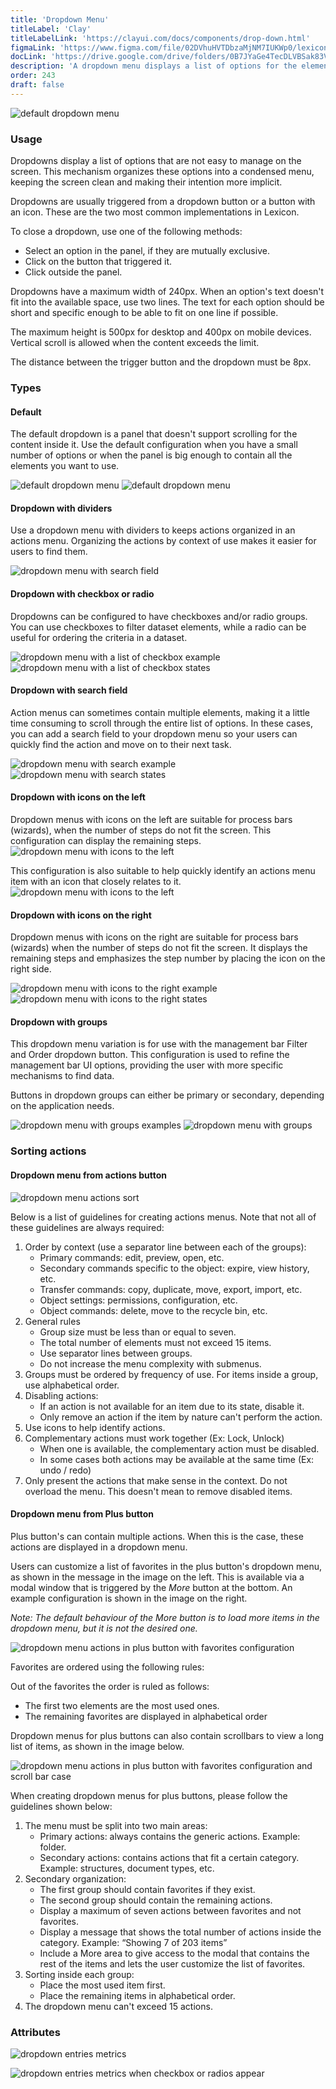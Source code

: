 ```yaml
---
title: 'Dropdown Menu'
titleLabel: 'Clay'
titleLabelLink: 'https://clayui.com/docs/components/drop-down.html'
figmaLink: 'https://www.figma.com/file/02DVhuHVTDbzaMjNM7IUKWp0/lexicon?node-id=6033%3A3538'
docLink: 'https://drive.google.com/drive/folders/0B7JYaGe4TecDLVBSak83V1k4UEU?usp=sharing'
description: 'A dropdown menu displays a list of options for the element that triggers it.'
order: 243
draft: false
---
```


![default dropdown menu](/images/lexicon/Dropdown.jpg)

### Usage

Dropdowns display a list of options that are not easy to manage on the screen. This mechanism organizes these options into a condensed menu, keeping the screen clean and making their intention more implicit.

Dropdowns are usually triggered from a dropdown button or a button with an icon. These are the two most common implementations in Lexicon.

To close a dropdown, use one of the following methods:

-   Select an option in the panel, if they are mutually exclusive.
-   Click on the button that triggered it.
-   Click outside the panel.

Dropdowns have a maximum width of 240px. When an option's text doesn't fit into the available space, use two lines. The text for each option should be short and specific enough to be able to fit on one line if possible.

The maximum height is 500px for desktop and 400px on mobile devices. Vertical scroll is allowed when the content exceeds the limit.

The distance between the trigger button and the dropdown must be 8px.

### Types

#### Default

The default dropdown is a panel that doesn't support scrolling for the content inside it. Use the default configuration when you have a small number of options or when the panel is big enough to contain all the elements you want to use.

![default dropdown menu](/images/lexicon/Dropdown.jpg) ![default dropdown menu](/images/lexicon/DropdownRegular.jpg)

#### Dropdown with dividers

Use a dropdown menu with dividers to keeps actions organized in an actions menu. Organizing the actions by context of use makes it easier for users to find them.

![dropdown menu with search field](/images/lexicon/DropdownActions.jpg)

#### Dropdown with checkbox or radio

Dropdowns can be configured to have checkboxes and/or radio groups. You can use checkboxes to filter dataset elements, while a radio can be useful for ordering the criteria in a dataset.

![dropdown menu with a list of checkbox example](/images/lexicon/DropdownCheckbox.jpg) ![dropdown menu with a list of checkbox states](/images/lexicon/DropdownCheckboxTypes.jpg)

#### Dropdown with search field

Action menus can sometimes contain multiple elements, making it a little time consuming to scroll through the entire list of options. In these cases, you can add a search field to your dropdown menu so your users can quickly find the action and move on to their next task.

![dropdown menu with search example](/images/lexicon/DropdownSearch.jpg) ![dropdown menu with search states](/images/lexicon/DropdownSearchTypes.jpg)

#### Dropdown with icons on the left

Dropdown menus with icons on the left are suitable for process bars (wizards), when the number of steps do not fit the screen. This configuration can display the remaining steps.
![dropdown menu with icons to the left](/images/lexicon/DropdownRegularLeftIcons.jpg)

This configuration is also suitable to help quickly identify an actions menu item with an icon that closely relates to it.
![dropdown menu with icons to the left](/images/lexicon/DropdownActionLeftIcon.jpg)

#### Dropdown with icons on the right

Dropdown menus with icons on the right are suitable for process bars (wizards) when the number of steps do not fit the screen. It displays the remaining steps and emphasizes the step number by placing the icon on the right side.

![dropdown menu with icons to the right example](/images/lexicon/DropdownRegularRightIcons.jpg) ![dropdown menu with icons to the right states](/images/lexicon/DropdownRegularRightIconsTypes.jpg)

#### Dropdown with groups

This dropdown menu variation is for use with the management bar Filter and Order dropdown button. This configuration is used to refine the management bar UI options, providing the user with more specific mechanisms to find data.

Buttons in dropdown groups can either be primary or secondary, depending on the application needs.

![dropdown menu with groups examples](/images/lexicon/DropdownMultiple.jpg) ![dropdown menu with groups](/images/lexicon/DropdownMultipleTypes.jpg)

### Sorting actions

#### Dropdown menu from actions button

![dropdown menu actions sort](/images/lexicon/DropdownActionSort.jpg)

Below is a list of guidelines for creating actions menus. Note that not all of these guidelines are always required:

1. Order by context (use a separator line between each of the groups):
    - Primary commands: edit, preview, open, etc.
    - Secondary commands specific to the object: expire, view history, etc.
    - Transfer commands: copy, duplicate, move, export, import, etc.
    - Object settings: permissions, configuration, etc.
    - Object commands: delete, move to the recycle bin, etc.
2. General rules
    - Group size must be less than or equal to seven.
    - The total number of elements must not exceed 15 items.
    - Use separator lines between groups.
    - Do not increase the menu complexity with submenus.
3. Groups must be ordered by frequency of use. For items inside a group, use alphabetical order.
4. Disabling actions:
    - If an action is not available for an item due to its state, disable it.
    - Only remove an action if the item by nature can't perform the action.
5. Use icons to help identify actions.
6. Complementary actions must work together (Ex: Lock, Unlock)
    - When one is available, the complementary action must be disabled.
    - In some cases both actions may be available at the same time (Ex: undo / redo)
7. Only present the actions that make sense in the context. Do not overload the menu. This doesn't mean to remove disabled items.

#### Dropdown menu from Plus button

Plus button's can contain multiple actions. When this is the case, these actions are displayed in a dropdown menu.

Users can customize a list of favorites in the plus button's dropdown menu, as shown in the message in the image on the left. This is available via a modal window that is triggered by the _More_ button at the bottom. An example configuration is shown in the image on the right.

_Note: The default behaviour of the More button is to load more items in the dropdown menu, but it is not the desired one._

![dropdown menu actions in plus button with favorites configuration](/images/lexicon/DropdownPlusButtonCase1.jpg)

Favorites are ordered using the following rules:

Out of the favorites the order is ruled as follows:

-   The first two elements are the most used ones.
-   The remaining favorites are displayed in alphabetical order

Dropdown menus for plus buttons can also contain scrollbars to view a long list of items, as shown in the image below.

![dropdown menu actions in plus button with favorites configuration and scroll bar case](/images/lexicon/DropdownPlusButtonCase2.jpg)

When creating dropdown menus for plus buttons, please follow the guidelines shown below:

1. The menu must be split into two main areas:
    - Primary actions: always contains the generic actions. Example: folder.
    - Secondary actions: contains actions that fit a certain category. Example: structures, document types, etc.
2. Secondary organization:
    - The first group should contain favorites if they exist.
    - The second group should contain the remaining actions.
    - Display a maximum of seven actions between favorites and not favorites.
    - Display a message that shows the total number of actions inside the category. Example: “Showing 7 of 203 items”
    - Include a More area to give access to the modal that contains the rest of the items and lets the user customize the list of favorites.
3. Sorting inside each group:
    - Place the most used item first.
    - Place the remaining items in alphabetical order.
4. The dropdown menu can't exceed 15 actions.

### Attributes

![dropdown entries metrics](/images/lexicon/DropdownMetrics.jpg)

![dropdown entries metrics when checkbox or radios appear](/images/lexicon/DropdownCheckboxMetrics.jpg)
